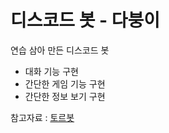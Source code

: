 # 디스코드 봇 - 다붕이

연습 삼아 만든 디스코드 봇
- 대화 기능 구현
- 간단한 게임 기능 구현
- 간단한 정보 보기 구현

참고자료 : [토르봇](https://git.trashcan97.com/moonphase97/discordtohru)
